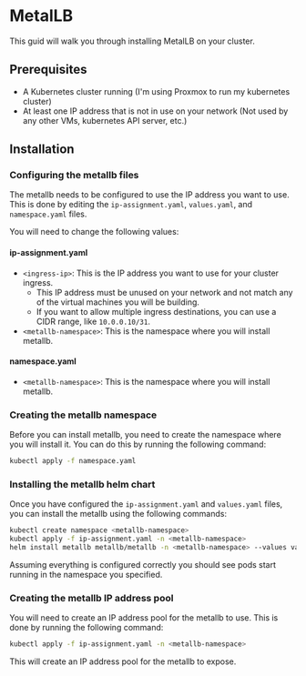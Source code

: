# MetalLB

This guid will walk you through installing MetalLB on your cluster.

## Prerequisites

- A Kubernetes cluster running (I'm using Proxmox to run my kubernetes cluster)
- At least one IP address that is not in use on your network (Not used by any other VMs, kubernetes API server, etc.)

## Installation

### Configuring the metallb files

The metallb needs to be configured to use the IP address you want to use.
This is done by editing the `ip-assignment.yaml`, `values.yaml`, and `namespace.yaml` files.

You will need to change the following values:

#### ip-assignment.yaml

- `<ingress-ip>`: This is the IP address you want to use for your cluster ingress.
  - This IP address must be unused on your network and not match any of the virtual machines you will be building.
  - If you want to allow multiple ingress destinations, you can use a CIDR range, like `10.0.0.10/31`.
- `<metallb-namespace>`: This is the namespace where you will install metallb.

#### namespace.yaml

- `<metallb-namespace>`: This is the namespace where you will install metallb.

### Creating the metallb namespace

Before you can install metallb, you need to create the namespace where you will install it.
You can do this by running the following command:

```bash
kubectl apply -f namespace.yaml
```

### Installing the metallb helm chart

Once you have configured the `ip-assignment.yaml` and `values.yaml` files, you can install the metallb using the following commands:

```bash
kubectl create namespace <metallb-namespace>
kubectl apply -f ip-assignment.yaml -n <metallb-namespace>
helm install metallb metallb/metallb -n <metallb-namespace> --values values.yaml
```

Assuming everything is configured correctly you should see pods start running in the namespace you specified.

### Creating the metallb IP address pool

You will need to create an IP address pool for the metallb to use.
This is done by running the following command:

```bash
kubectl apply -f ip-assignment.yaml -n <metallb-namespace>
```

This will create an IP address pool for the metallb to expose.


